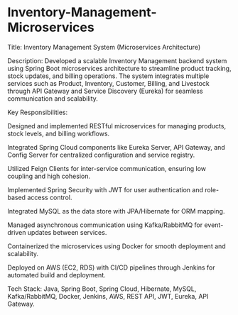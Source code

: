 # Inventory-Management-Microservices

Title: Inventory Management System (Microservices Architecture)

Description:
Developed a scalable Inventory Management backend system using Spring Boot microservices architecture to streamline product tracking, stock updates, and billing operations. The system integrates multiple services such as Product, Inventory, Customer, Billing, and Livestock through API Gateway and Service Discovery (Eureka) for seamless communication and scalability.

Key Responsibilities:

Designed and implemented RESTful microservices for managing products, stock levels, and billing workflows.

Integrated Spring Cloud components like Eureka Server, API Gateway, and Config Server for centralized configuration and service registry.

Utilized Feign Clients for inter-service communication, ensuring low coupling and high cohesion.

Implemented Spring Security with JWT for user authentication and role-based access control.

Integrated MySQL as the data store with JPA/Hibernate for ORM mapping.

Managed asynchronous communication using Kafka/RabbitMQ for event-driven updates between services.

Containerized the microservices using Docker for smooth deployment and scalability.

Deployed on AWS (EC2, RDS) with CI/CD pipelines through Jenkins for automated build and deployment.

Tech Stack:
Java, Spring Boot, Spring Cloud, Hibernate, MySQL, Kafka/RabbitMQ, Docker, Jenkins, AWS, REST API, JWT, Eureka, API Gateway.
